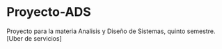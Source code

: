 # Proyecto-ADS
Proyecto para la materia Analisis y Diseño de Sistemas, quinto semestre. [Uber de servicios]
